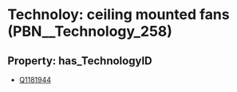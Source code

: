 # Technoloy: __ceiling mounted fans__ (PBN__Technology_258)

## Property: has_TechnologyID

* [Q1181944](Q1181944)

